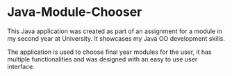 # Java-Module-Chooser
This Java application was created as part of an assignment for a module in my second year at University. It showcases my Java OO development skills.

The application is used to choose final year modules for the user, it has multiple functionalities and was designed with an easy to use user interface.
